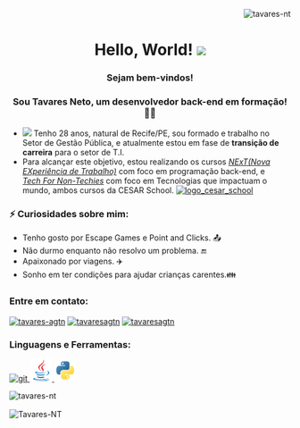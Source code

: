 <p align="right"> <img src="https://komarev.com/ghpvc/?username=tavares-nt&label=Profile%20views&color=316ab4&style=flat-square" alt="tavares-nt" /> </p>
<h1 align="center">Hello, World! <img src=https://github.com/TheDudeThatCode/TheDudeThatCode/blob/master/Assets/Earth.gif width="30"></h1>
<h3 align="center">Sejam bem-vindos!
<h3 align="center">Sou Tavares Neto, um desenvolvedor back-end em formação! 👨‍💻</h3>


- <img src="https://github.com/TheDudeThatCode/TheDudeThatCode/blob/master/Assets/Hi.gif" width="15px"> Tenho 28 anos, natural de Recife/PE, sou formado e trabalho no Setor de Gestão Pública, e atualmente estou em fase de **transição de carreira** para o setor de T.I.
- Para alcançar este objetivo, estou realizando os cursos [*NExT(Nova EXperiência de Trabalho)*](https://www.cesar.school/next-nova-experiencia-de-trabalho/) com foco em programação back-end, e<br />
[*Tech For Non-Techies*](https://www.cesar.school/curso-tech-for-non-techies/) com foco em Tecnologias que impactuam o mundo, ambos cursos da CESAR School.    </a> <a href="https://www.cesar.school/" target="_blank"> <img src="https://user-images.githubusercontent.com/89561527/131229480-fa123596-164f-4e44-9719-402910e9e16e.png" alt="logo_cesar_school" width="50" height="50"/> </a> </p>

  
  

<h3 align="left">⚡ Curiosidades sobre mim:</h3>

  - Tenho gosto por Escape Games e Point and Clicks. 📤
  - Não durmo enquanto não resolvo um problema. 🔚
  - Apaixonado por viagens. ✈️
  - Sonho em ter condições para ajudar crianças carentes.👪

<h3 align="left">Entre em contato:</h3>
<p align="left">
<a href="https://linkedin.com/in/tavares-agtn" target="blank"><img align="center" src="https://raw.githubusercontent.com/rahuldkjain/github-profile-readme-generator/master/src/images/icons/Social/linked-in-alt.svg" alt="tavares-agtn" height="30" width="40" /></a>
<a href="https://instagram.com/tavaresagtn" target="blank"><img align="center" src="https://raw.githubusercontent.com/rahuldkjain/github-profile-readme-generator/master/src/images/icons/Social/instagram.svg" alt="tavaresagtn" height="30" width="40" /></a>
  <a href="mailto:tavares.agtn@gmail.com? Subject: Assunto da mensagem&body=Olá, Tavares! Vi seu perfil no Git Hub." target="blank"><img align="center" src="https://user-images.githubusercontent.com/5141132/50740364-7ea80880-1217-11e9-8faf-2348e31beedd.png" alt="tavaresagtn" height="30" width="40" /></a>
  
</p>

<h3 align="left">Linguagens e Ferramentas:</h3>
<p align="left"> <a href="https://git-scm.com/" target="_blank"> <img src="https://www.vectorlogo.zone/logos/git-scm/git-scm-icon.svg" alt="git" width="40" height="40"/> </a> <a href="https://www.java.com" target="_blank"> <img src="https://raw.githubusercontent.com/devicons/devicon/master/icons/java/java-original.svg" alt="java" width="40" height="40"/> </a> <a href="https://www.python.org" target="_blank"> <img src="https://raw.githubusercontent.com/devicons/devicon/master/icons/python/python-original.svg" alt="python" width="40" height="40"/> </a> </p>

<p>&nbsp;<img align="left" src="https://github-readme-stats.vercel.app/api?username=tavares-nt&show_icons=true&theme=github_dark&locale=en" alt="tavares-nt" /></p>
<p><img align="center" src="https://github-readme-stats.vercel.app/api/top-langs?username=Tavares-NT&show_icons=true&theme=github_dark&locale=en&layout=compact" alt="Tavares-NT" /></p>
